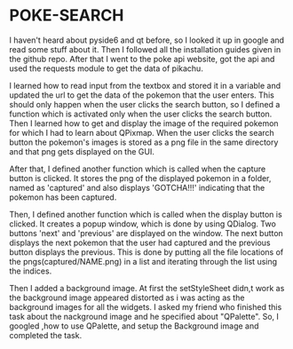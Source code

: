 # POKE-SEARCH

I haven't heard about pyside6 and qt before, so I looked it up in google and read some stuff about it.
Then I followed all the installation guides given in the github repo. After that I went to the poke api website, got the api and used  the requests module to get the data of pikachu.

I learned how to read input from the textbox and stored it in a variable and updated the url to get the data of the pokemon that the user enters. This should only happen when the user clicks the search button, so I defined a function which is activated only when the user clicks the search button.
Then I learned how to get and display the image of the required pokemon for which I had to learn about QPixmap. When the user clicks the search button the pokemon's images is stored as a png file in the same directory and that png gets displayed on the GUI.

After that, I defined another function which is called when the capture button is clicked. It stores the png of the displayed pokemon in a folder, named as 'captured' and also displays 'GOTCHA!!!' indicating that the pokemon has been captured.

Then, I defined another function which is called when the display button is clicked. It creates a popup window, which is done by using QDialog. Two buttons 'next' and 'previous' are displayed on the window.
The next button displays the next pokemon that the user had captured and the previous button displays the previous. This is done by putting all the file locations of the pngs(captured/NAME.png) in a list and iterating through the list using the indices.

Then I added a background image. At first the setStyleSheet didn,t work as the background image appeared distorted as i was acting as the background images for all the widgets. I asked my friend who finished this task about the nackground image and he specified about "QPalette".
So, I googled ,how to use QPalette, and setup the Background image and completed the task.
